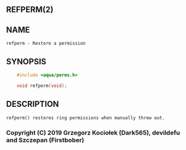 ## REFPERM(2)

## NAME
	refperm - Restore a permission

## SYNOPSIS
```c
	#include <aqua/perms.h>

	void refperm(void);
```

## DESCRIPTION
	refperm() restores ring permissions when manually threw out.

### Copyright (C) 2019 Grzegorz Kociołek (Dark565), devildefu and Szczepan (Firstbober)

